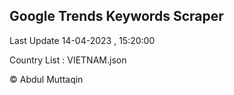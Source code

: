 

## Google Trends Keywords Scraper 
 
Last Update 14-04-2023 , 15:20:00

Country List :
VIETNAM.json



© Abdul Muttaqin 
